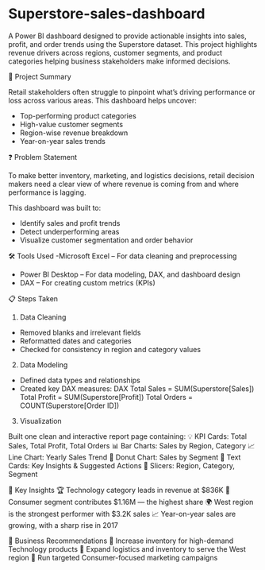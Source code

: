 # Superstore-sales-dashboard

A Power BI dashboard designed to provide actionable insights into sales, profit, and order trends using the Superstore dataset. This project highlights revenue drivers across regions, customer segments, and product categories helping business stakeholders make informed decisions.

📌 Project Summary

Retail stakeholders often struggle to pinpoint what’s driving performance or loss across various areas. This dashboard helps uncover:
- Top-performing product categories
- High-value customer segments
- Region-wise revenue breakdown
- Year-on-year sales trends

❓ Problem Statement

To make better inventory, marketing, and logistics decisions, retail decision makers need a clear view of where revenue is coming from and where performance is lagging.

This dashboard was built to:
- Identify sales and profit trends
- Detect underperforming areas
- Visualize customer segmentation and order behavior

🛠️ Tools Used
-Microsoft Excel – For data cleaning and preprocessing  
- Power BI Desktop – For data modeling, DAX, and dashboard design  
- DAX – For creating custom metrics (KPIs)

📋 Steps Taken
1. Data Cleaning
- Removed blanks and irrelevant fields
- Reformatted dates and categories
- Checked for consistency in region and category values
2. Data Modeling
- Defined data types and relationships
- Created key DAX measures:
  DAX
  Total Sales = SUM(Superstore[Sales])
  Total Profit = SUM(Superstore[Profit])
  Total Orders = COUNT(Superstore[Order ID])

3. Visualization

Built one clean and interactive report page containing:
💡 KPI Cards: Total Sales, Total Profit, Total Orders
📊 Bar Charts: Sales by Region, Category
📈 Line Chart: Yearly Sales Trend
🍩 Donut Chart: Sales by Segment
🧠 Text Cards: Key Insights & Suggested Actions
🔘 Slicers: Region, Category, Segment

📌 Key Insights
🏆 Technology category leads in revenue at $836K
👤 Consumer segment contributes $1.16M — the highest share
🌍 West region is the strongest performer with $3.2K sales
📈 Year-on-year sales are growing, with a sharp rise in 2017

📢 Business Recommendations
🔼 Increase inventory for high-demand Technology products
🚚 Expand logistics and inventory to serve the West region
🎯 Run targeted Consumer-focused marketing campaigns
